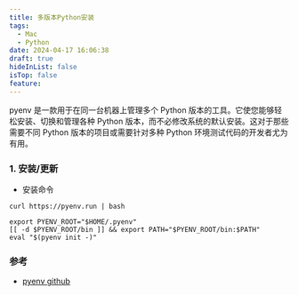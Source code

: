```yaml
---
title: 多版本Python安装
tags:
  - Mac
  - Python
date: 2024-04-17 16:06:38
draft: true
hideInList: false
isTop: false
feature:
---
```


pyenv 是一款用于在同一台机器上管理多个 Python 版本的工具。它使您能够轻松安装、切换和管理各种 Python 版本，而不必修改系统的默认安装。这对于那些需要不同 Python 版本的项目或需要针对多种 Python 环境测试代码的开发者尤为有用。

<!--more-->

### 1. 安装/更新
- 安装命令
```
curl https://pyenv.run | bash
```



```
export PYENV_ROOT="$HOME/.pyenv"
[[ -d $PYENV_ROOT/bin ]] && export PATH="$PYENV_ROOT/bin:$PATH"
eval "$(pyenv init -)"
```

### 参考
- [pyenv github](https://github.com/pyenv/pyenv)